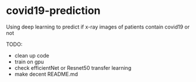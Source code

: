 # covid19-prediction
Using deep learning to predict if x-ray images of patients contain covid19 or not

TODO:
- clean up code
- train on gpu
- check efficientNet or Resnet50 transfer learning
- make decent README.md

